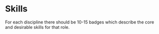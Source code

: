 
# Skills
For each discipline there should be 10-15 badges which describe the core and desirable skills for that role.
